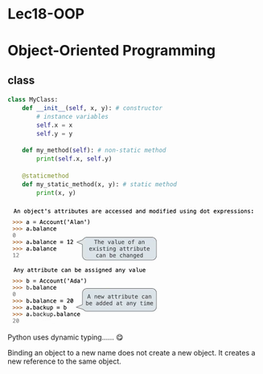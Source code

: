 # Lec18-OOP

# Object-Oriented Programming

## class
```python
class MyClass:
    def __init__(self, x, y): # constructor
        # instance variables
        self.x = x
        self.y = y
 
    def my_method(self): # non-static method
        print(self.x, self.y)
    
    @staticmethod
    def my_static_method(x, y): # static method
        print(x, y)
```

![alt text](image.png)

Python uses dynamic typing...... :yum:

Binding an object to a new name does not create a new object. It creates a new reference to the same object.


